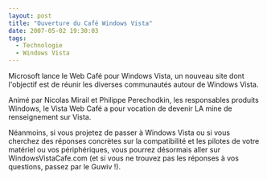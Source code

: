 ```yaml
---
layout: post
title: "Ouverture du Café Windows Vista"
date: 2007-05-02 19:30:03
tags:
  - Technologie
  - Windows Vista
---
```


Microsoft lance le <a class="brokenlink" title="Ce site n'existe plus">Web Café pour Windows Vista</a>, un nouveau site dont l'objectif est de réunir les diverses communautés autour de Windows Vista.

<!-- more -->

Animé par Nicolas Mirail et Philippe Perechodkin, les responsables produits Windows, le <a class="brokenlink" title="Ce site n'existe plus">Vista Web Café</a> a pour vocation de devenir LA mine de renseignement sur Vista.

Néanmoins, si vous projetez de passer à Windows Vista ou si vous cherchez des réponses concrètes sur la compatibilité et les pilotes de votre matériel ou vos périphériques, vous pourrez désormais aller sur <a class="brokenlink" title="Ce site n'existe plus">WindowsVistaCafe.com</a> (et si vous ne trouvez pas les réponses à vos questions, passez par le <a class="brokenlink" title="Ce site n'existe plus">Guwiv</a>&nbsp;!).

<a class="brokenlink" title="Ce site n'existe plus"></a>